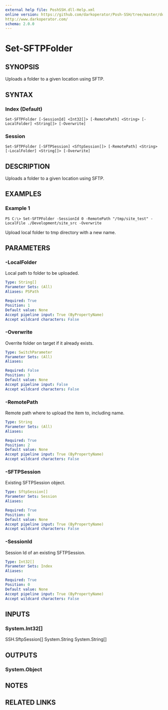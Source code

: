 ```yaml
---
external help file: PoshSSH.dll-Help.xml
online version: https://github.com/darkoperator/Posh-SSH/tree/master/docs
http://www.darkoperator.com/
schema: 2.0.0
---
```


# Set-SFTPFolder

## SYNOPSIS
Uploads a folder to a given location using SFTP.

## SYNTAX

### Index (Default)
```
Set-SFTPFolder [-SessionId] <Int32[]> [-RemotePath] <String> [-LocalFolder] <String[]> [-Overwrite]
```

### Session
```
Set-SFTPFolder [-SFTPSession] <SftpSession[]> [-RemotePath] <String> [-LocalFolder] <String[]> [-Overwrite]
```

## DESCRIPTION
Uploads a folder to a given location using SFTP.

## EXAMPLES

### Example 1
```
PS C:\> Set-SFTPFolder -SessionId 0 -RemotePath "/tmp/site_test" -LocalFile ./Development/site_src -Overwrite
```

Upload local folder to tmp directory with a new name. 

## PARAMETERS

### -LocalFolder
Local path to folder to be uploaded.

```yaml
Type: String[]
Parameter Sets: (All)
Aliases: PSPath

Required: True
Position: 1
Default value: None
Accept pipeline input: True (ByPropertyName)
Accept wildcard characters: False
```

### -Overwrite
Overrite folder on target if it already exists.

```yaml
Type: SwitchParameter
Parameter Sets: (All)
Aliases: 

Required: False
Position: 3
Default value: None
Accept pipeline input: False
Accept wildcard characters: False
```

### -RemotePath
Remote path where to upload the item to, including name.

```yaml
Type: String
Parameter Sets: (All)
Aliases: 

Required: True
Position: 2
Default value: None
Accept pipeline input: True (ByPropertyName)
Accept wildcard characters: False
```

### -SFTPSession
Existing SFTPSession object.

```yaml
Type: SftpSession[]
Parameter Sets: Session
Aliases: 

Required: True
Position: 0
Default value: None
Accept pipeline input: True (ByPropertyName)
Accept wildcard characters: False
```

### -SessionId
Session Id of an existing SFTPSession.

```yaml
Type: Int32[]
Parameter Sets: Index
Aliases: 

Required: True
Position: 0
Default value: None
Accept pipeline input: True (ByPropertyName)
Accept wildcard characters: False
```

## INPUTS

### System.Int32[]
SSH.SftpSession[]
System.String
System.String[]


## OUTPUTS

### System.Object

## NOTES

## RELATED LINKS

